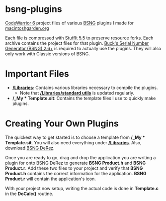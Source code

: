 # bsng-plugins
[CodeWarrior 6](https://macintoshgarden.org/apps/codewarrior-6) project files of various [BSNG](https://macintoshgarden.org/apps/bucks-serial-number-generator-bsng) plugins I made for [macintoshgarden.org](https://macintoshgarden.org/)

Each file is compressed with [StuffIt 5.5](https://macintoshgarden.org/apps/stuffit-expander-55) to preserve resource forks. Each archive contains the project files for that plugin. [Buck's Serial Number Generator (BSNG) 2.6+](https://macintoshgarden.org/apps/bucks-serial-number-generator-bsng) is required to actually use the plugins. They will also only work with Classic versions of BSNG.

# Important Files
* **[/Libraries](Libraries/)**: Contains various libraries necessary to compile the plugins.
  * Note that **[/Libraries/standard utils](/Libraries/standard%20utils)** is updated regularly.
* **/_My * Template.sit**: Contains the template files I use to quickly make plugins.

# Creating Your Own Plugins
The quickest way to get started is to choose a template from **/_My * Template.sit**.  You will also need everything under **[/Libraries](Libraries/)**. Also, download [BSNG DeRez](https://github.com/siddhartha77/bsng-derez).

Once you are ready to go, drag and drop the application you are writing a plugin for onto BSNG DeRez to generate **BSNG Product.h** and **BSNG Product.r**. Add these two files to your project and verify that **BSNG Product.h** contains the correct information for the application. **BSNG Product.r** will contain the application's icon.

With your project now setup, writing the actual code is done in **Template.c** in the **DoCalc()** routine.
